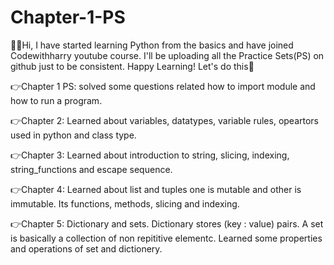 # Chapter-1-PS
🙋‍♀️Hi, I have started learning Python from the basics and have joined Codewithharry youtube course.
I'll be uploading all the Practice Sets(PS) on github just to be consistent.
Happy Learning! Let's do this💪

👉Chapter 1 PS:  solved some questions related how to import module and how to run a program.

👉Chapter 2: Learned about variables, datatypes, variable rules, opeartors used in python and class type.

👉Chapter 3: Learned about introduction to string, slicing, indexing, string_functions and escape sequence.

👉Chapter 4: Learned about list and tuples one is mutable and other is immutable. Its functions, methods, slicing and indexing.

👉Chapter 5: Dictionary and sets. Dictionary stores (key : value) pairs. A set is basically a collection of non repititive elementc. Learned some properties and operations of set and dictionery.
